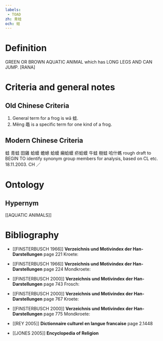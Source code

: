 ```yaml
---
labels: 
 - TOAD
zh: 青蛙
och: 蛙
---
```


# Definition
GREEN OR BROWN AQUATIC ANIMAL which has LONG LEGS AND CAN JUMP. [RANA]
# Criteria and general notes
## Old Chinese Criteria
1. General term for a frog is wā 蛙.
2. Měng 黽 is a specific term for one kind of a frog.
## Modern Chinese Criteria
蛙
青蛙
田雞
蛤蟆
蟾蜍
蛤蟆
癩蛤蟆
疥蛤蟆
牛蛙
樹蛙
哈什螞
rough draft to BEGIN TO identify synonym group members for analysis, based on CL etc. 18.11.2003. CH ／
# Ontology

## Hypernym
[[AQUATIC ANIMALS]]
# Bibliography
- [[FINSTERBUSCH 1966]]
**Verzeichnis und Motivindex der Han-Darstellungen** page 221
Kroete:
- [[FINSTERBUSCH 1966]]
**Verzeichnis und Motivindex der Han-Darstellungen** page 224
Mondkroete:
- [[FINSTERBUSCH 2000]]
**Verzeichnis und Motivindex der Han-Darstellungen** page 743
Frosch:
- [[FINSTERBUSCH 2000]]
**Verzeichnis und Motivindex der Han-Darstellungen** page 767
Kroete:
- [[FINSTERBUSCH 2000]]
**Verzeichnis und Motivindex der Han-Darstellungen** page 775
Mondkroete:
- [[REY 2005]]
**Dictionnaire culturel en langue francaise** page 2.1448

- [[JONES 2005]]
**Encyclopedia of Religion** 
